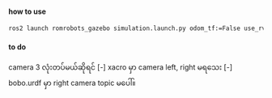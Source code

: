 #### how to use
```md
ros2 launch romrobots_gazebo simulation.launch.py odom_tf:=False use_rviz:=True
```



#### to do
camera 3 လုံးတပ်မယ်ဆိုရင် 
[-] xacro မှာ camera left, right မရသေး
[-] bobo.urdf မှာ right camera topic မပေါ်။

